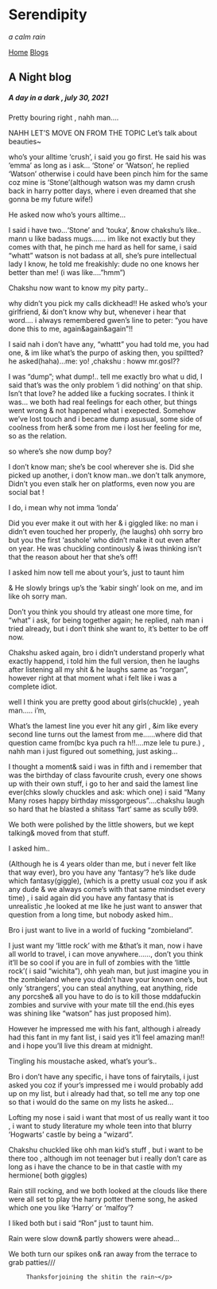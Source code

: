 <!DOCTYPE html>
<html lang="en">
<head>
<title>Page Title</title>
<meta charset="UTF-8">
<meta name="viewport" content="width=device-width, initial-scale=1">
<style>
* {
  box-sizing: border-box;
}


body {
  font-family: Arial, Helvetica, sans-serif;
  margin: 0;
}


.header {
  padding: 80px;
  text-align: center;
  background: #1abc9c;
  color: white;
}


.header h1 {
  font-size: 40px;
}


.navbar {
  overflow: hidden;
  background-color: #333;
  position: sticky;
  position: -webkit-sticky;
  top: 0;
}


.navbar a {
  float: left;
  display: block;
  color: white;
  text-align: center;
  padding: 14px 20px;
  text-decoration: none;
}


.navbar a.right {
  float: right;
}


.navbar a:hover {
  background-color: #ddd;
  color: black;
}


.navbar a.active {
  background-color: #666;
  color: white;
}


.row {  
  display: -ms-flexbox; /* IE10 */
  display: flex;
  -ms-flex-wrap: wrap; /* IE10 */
  flex-wrap: wrap;
}


.side {
  -ms-flex: 30%;
  flex: 30%;
  background-color: #f1f1f1;
  padding: 20px;
}

.main {   
  -ms-flex: 70%; 
  flex: 70%;
  background-color: white;
  padding: 20px;
}


.fakeimg {
  background-color: #aaa;
  width: 100%;
  padding: 20px;
}


.footer {
  padding: 20px;
  text-align: center;
  background: #ddd;
}

@media screen and (max-width: 700px) {
  .row {   
    flex-direction: column;
  }
}


@media screen and (max-width: 400px) {
  .navbar a {
    float: none;
    width: 100%;
  }
}
</style>
</head>
<body>

<div class="header">
  <h1>Serendipity</h1>
  

  <p><i>a calm rain</i> </p>
</div>

<div class="navbar">
  <a href="#" class="active">Home</a>
  <a href="https://l.instagram.com/?u=http%3A%2F%2Froodieeblogs.wordpress.com%2F&e=ATO2j2k7iMPvuopKlGmU90X4IYZDUYwALCORWakramvn3rFK2QOrRIi-11ymj4eK9FphwZARV_KddNLrVaSEMUQ&s=1">Blogs</a>
  
</div>


   
    
  <div class="main">
    <h2>A Night blog</h2>
    <h5>A day in a dark , july 30, 2021</h5>
    <div style="background-image: url('https://i.ytimg.com/vi/bIpzLC-c6Qo/maxresdefault.jpg');">

    
    
Pretty bouring right , nahh man….

NAHH LET’S MOVE ON FROM THE TOPIC
Let’s talk about beauties~

who’s your alltime ‘crush’, i said you go first. He said his was ’emma’ as long as i ask… ‘Stone’ or ‘Watson‘, he replied ‘Watson’ otherwise i could have been pinch him for the same coz mine is ‘Stone’(although watson was my damn crush back in harry potter days, where i even dreamed that she gonna be my future wife!)

He asked now who’s yours alltime…

I said i have two…‘Stone’ and ‘touka’, &now chakshu’s like.. mann u like badass mugs……. im like not exactly but they comes with that, he pinch me hard as hell for same, i said “whatt” watson is not badass at all, she’s pure intellectual lady I know, he told me freakishly: dude no one knows her better than me! (i was like….”hmm”)

Chakshu now want to know my pity party..


why didn’t you pick my calls dickhead!!
He asked who’s your girlfriend, &i don’t know why but, whenever i hear that word…. i always remembered gwen’s line to peter: “you have done this to me, again&again&again”!!

I said nah i don’t have any, “whattt” you had told me, you had one, & im like what’s the purpo of asking then, you spiltted? he asked(haha)…me: yo! ,chakshu : howw mr.gosl??

I was “dump”; what dump!.. tell me exactly bro what u did, I said that’s was the only problem ‘i did nothing’ on that ship. Isn’t that love? he added like a fucking socrates. I think it was… we both had real feelings for each other, but things went wrong & not happened what i exepected. Somehow we’ve lost touch and i became dump asusual, some side of coolness from her& some from me i lost her feeling for me, so as the relation.

so where’s she now dump boy?

I don’t know man; she’s be cool wherever she is. Did she picked up another, i don’t know man..we don’t talk anymore, Didn’t you even stalk her on platforms, even now you are social bat !

I do, i mean why not imma ‘londa’

Did you ever make it out with her & i giggled like: no man i didn’t even touched her properly, (he laughs) ohh sorry bro but you the first ‘asshole’ who didn’t make it out even after on year. He was chuckling continously & iwas thinking isn’t that the reason about her that she’s off!

I asked him now tell me about your’s, just to taunt him

& He slowly brings up’s the ‘kabir singh’ look on me, and im like oh sorry man.

Don’t you think you should try atleast one more time, for “what” i ask, for being together again; he replied, nah man i tried already, but i don’t think she want to, it’s better to be off now.

Chakshu asked again, bro i didn’t understand properly what exactly happend, i told him the full version, then he laughs after listening all my shit & he laughs same as “rorgan”, however right at that moment what i felt like i was a complete idiot.

well I think you are pretty good about girls(chuckle) , yeah man….. i’m,

What’s the lamest line you ever hit any girl , &im like every second line turns out the lamest from me……where did that question came from(bc kya puch ra h!!….mze lele tu pure.) , nahh man i just figured out something, just asking…

I thought a moment& said i was in fifth and i remember that was the birthday of class favourite crush, every one shows up with their own stuff, i go to her and said the lamest line ever(chks slowly chuckles and ask: which one) i said “Many Many roses happy birthday missgorgeous”….chakshu laugh so hard that he blasted a shitass ‘fart‘ same as scully b99.


We both were polished by the little showers, but we kept talking& moved from that stuff.

I asked him..

(Although he is 4 years older than me, but i never felt like that way ever), bro you have any ‘fantasy’? he’s like dude which fantasy(giggle), (which is a pretty usual coz you if ask any dude & we always come’s with that same mindset every time) , i said again did you have any fantasy that is unrealistic ,he looked at me like he just want to answer that question from a long time, but nobody asked him..


Bro i just want to live in a world of fucking “zombieland”.

I just want my ‘little rock’ with me &that’s it man, now i have all world to travel, i can move anywhere……, don’t you think it’ll be so cool if you are in full of zombies with the ‘little rock’( i said “wichita”), ohh yeah man, but just imagine you in the zombieland where you didn’t have your known one’s, but only ‘strangers’, you can steal anything, eat anything, ride any porcshe& all you have to do is to kill those mddafuckin zombies and survive with your mate till the end.(his eyes was shining like “watson” has just proposed him).

However he impressed me with his fant, although i already had this fant in my fant list, i said yes it’ll feel amazing man!! and i hope you’ll live this dream at midnight.

Tingling his moustache asked, what’s your’s..

Bro i don’t have any specific, i have tons of fairytails, i just asked you coz if your’s impressed me i would probably add up on my list, but i already had that, so tell me any top one so that i would do the same on my lists he asked…


Lofting my nose i said i want that most of us really want it too , i want to study literature my whole teen into that blurry ‘Hogwarts’ castle by being a “wizard“.

Chakshu chuckled like ohh man kid’s stuff , but i want to be there too , although im not teenager but i really don’t care as long as i have the chance to be in that castle with my hermione( both giggles)

Rain still rocking, and we both looked at the clouds like there were all set to play the harry potter theme song, he asked which one you like ‘Harry’ or ‘malfoy’?

I liked both but i said “Ron” just to taunt him.

Rain were slow down& partly showers were ahead…

We both turn our spikes on& ran away from the terrace to grab patties///





         Thanksforjoining the shitin the rain~</p>
   
  </div>
</div>


</body>
</html>
